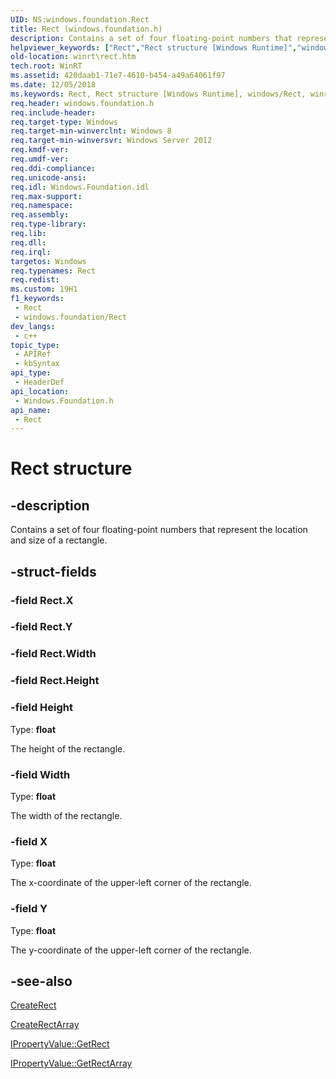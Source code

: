 ```yaml
---
UID: NS:windows.foundation.Rect
title: Rect (windows.foundation.h)
description: Contains a set of four floating-point numbers that represent the location and size of a rectangle.
helpviewer_keywords: ["Rect","Rect structure [Windows Runtime]","windows/Rect","winrt.rect"]
old-location: winrt\rect.htm
tech.root: WinRT
ms.assetid: 420daab1-71e7-4610-b454-a49a64061f97
ms.date: 12/05/2018
ms.keywords: Rect, Rect structure [Windows Runtime], windows/Rect, winrt.rect
req.header: windows.foundation.h
req.include-header: 
req.target-type: Windows
req.target-min-winverclnt: Windows 8
req.target-min-winversvr: Windows Server 2012
req.kmdf-ver: 
req.umdf-ver: 
req.ddi-compliance: 
req.unicode-ansi: 
req.idl: Windows.Foundation.idl
req.max-support: 
req.namespace: 
req.assembly: 
req.type-library: 
req.lib: 
req.dll: 
req.irql: 
targetos: Windows
req.typenames: Rect
req.redist: 
ms.custom: 19H1
f1_keywords:
 - Rect
 - windows.foundation/Rect
dev_langs:
 - c++
topic_type:
 - APIRef
 - kbSyntax
api_type:
 - HeaderDef
api_location:
 - Windows.Foundation.h
api_name:
 - Rect
---
```


# Rect structure


## -description

Contains a set of four floating-point numbers that represent the location and size of a rectangle.

## -struct-fields

### -field Rect.X

### -field Rect.Y

### -field Rect.Width

### -field Rect.Height

### -field Height

Type: <b>float</b>

The height of the rectangle.

### -field Width

Type: <b>float</b>

The width of the rectangle.

### -field X

Type: <b>float</b>

The x-coordinate of the upper-left corner of the rectangle.

### -field Y

Type: <b>float</b>

The y-coordinate of the upper-left corner of the rectangle.

## -see-also

<a href="https://docs.microsoft.com/windows/desktop/api/windows.foundation/nf-windows-foundation-ipropertyvaluestatics-createrect">CreateRect</a>



<a href="https://docs.microsoft.com/windows/desktop/api/windows.foundation/nf-windows-foundation-ipropertyvaluestatics-createrectarray">CreateRectArray</a>



<a href="https://docs.microsoft.com/windows/desktop/api/windows.foundation/nf-windows-foundation-ipropertyvalue-getrect">IPropertyValue::GetRect</a>



<a href="https://docs.microsoft.com/windows/desktop/api/windows.foundation/nf-windows-foundation-ipropertyvalue-getrectarray">IPropertyValue::GetRectArray</a>

